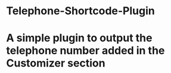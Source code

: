 # Telephone-Shortcode-Plugin
# A simple plugin to output the telephone number added in the Customizer section
